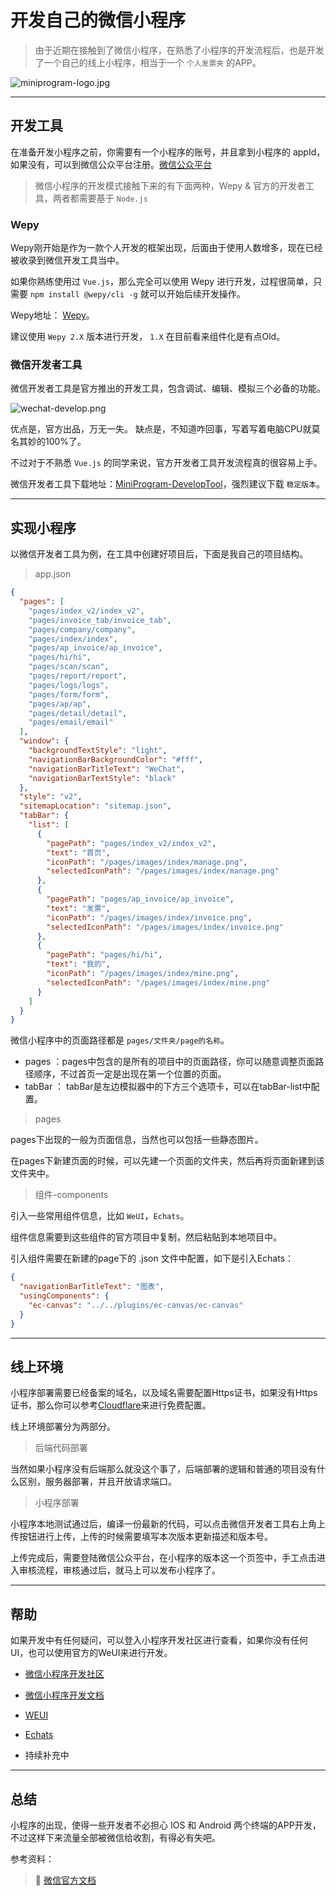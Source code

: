
# 开发自己的微信小程序

> 由于近期在接触到了微信小程序，在熟悉了小程序的开发流程后，也是开发了一个自己的线上小程序，相当于一个 `个人发票夹` 的APP。

![miniprogram-logo.jpg](https://i.loli.net/2020/07/05/ZlbkXE2q816waOI.jpg)

---

## 开发工具

 在准备开发小程序之前，你需要有一个小程序的账号，并且拿到小程序的 appId，如果没有，可以到微信公众平台注册。[微信公众平台](https://mp.weixin.qq.com/)

> 微信小程序的开发模式接触下来的有下面两种，Wepy & 官方的开发者工具，两者都需要基于 `Node.js`

### Wepy

 Wepy刚开始是作为一款个人开发的框架出现，后面由于使用人数增多，现在已经被收录到微信开发工具当中。
 
 如果你熟练使用过 `Vue.js`，那么完全可以使用 Wepy 进行开发，过程很简单，只需要 `npm install @wepy/cli -g` 就可以开始后续开发操作。
 
 Wepy地址： [Wepy](https://wepyjs.github.io/wepy-docs/)。
 
 建议使用 `Wepy 2.X` 版本进行开发， `1.X` 在目前看来组件化是有点Old。
 
### 微信开发者工具

 微信开发者工具是官方推出的开发工具，包含调试、编辑、模拟三个必备的功能。
 
 ![wechat-develop.png](https://i.loli.net/2020/07/07/kCTrmWV2ESsulL7.png)
 
 优点是，官方出品，万无一失。
 缺点是，不知道咋回事，写着写着电脑CPU就莫名其妙的100%了。
 
 不过对于不熟悉 `Vue.js` 的同学来说，官方开发者工具开发流程真的很容易上手。
 
 微信开发者工具下载地址：[MiniProgram-DevelopTool](https://developers.weixin.qq.com/miniprogram/dev/devtools/download.html)，强烈建议下载 `稳定版本`。

---

## 实现小程序

 以微信开发者工具为例，在工具中创建好项目后，下面是我自己的项目结构。
 
> app.json
 
```json
{
  "pages": [
    "pages/index_v2/index_v2",
    "pages/invoice_tab/invoice_tab",
    "pages/company/company",
    "pages/index/index",
    "pages/ap_invoice/ap_invoice",
    "pages/hi/hi",
    "pages/scan/scan",
    "pages/report/report",
    "pages/logs/logs",
    "pages/form/form",
    "pages/ap/ap",
    "pages/detail/detail",
    "pages/email/email"
  ],
  "window": {
    "backgroundTextStyle": "light",
    "navigationBarBackgroundColor": "#fff",
    "navigationBarTitleText": "WeChat",
    "navigationBarTextStyle": "black"
  },
  "style": "v2",
  "sitemapLocation": "sitemap.json",
  "tabBar": {
    "list": [
      {
        "pagePath": "pages/index_v2/index_v2",
        "text": "首页",
        "iconPath": "/pages/images/index/manage.png",
        "selectedIconPath": "/pages/images/index/manage.png"
      },
      {
        "pagePath": "pages/ap_invoice/ap_invoice",
        "text": "发票",
        "iconPath": "/pages/images/index/invoice.png",
        "selectedIconPath": "/pages/images/index/invoice.png"
      },
      {
        "pagePath": "pages/hi/hi",
        "text": "我的",
        "iconPath": "/pages/images/index/mine.png",
        "selectedIconPath": "/pages/images/index/mine.png"
      }
    ]
  }
}
```
 
 微信小程序中的页面路径都是 `pages/文件夹/page的名称`。

 - pages ：pages中包含的是所有的项目中的页面路径，你可以随意调整页面路径顺序，不过首页一定是出现在第一个位置的页面。
 - tabBar ： tabBar是左边模拟器中的下方三个选项卡，可以在tabBar-list中配置。
 
> pages

 pages下出现的一般为页面信息，当然也可以包括一些静态图片。
 
 在pages下新建页面的时候，可以先建一个页面的文件夹，然后再将页面新建到该文件夹中。
 
> 组件-components

 引入一些常用组件信息，比如 `WeUI`，`Echats`。
 
 组件信息需要到这些组件的官方项目中复制，然后粘贴到本地项目中。
 
 引入组件需要在新建的page下的 .json 文件中配置，如下是引入Echats：
 
```json
{
  "navigationBarTitleText": "图表",
  "usingComponents": {
    "ec-canvas": "../../plugins/ec-canvas/ec-canvas"
  }
}
```

---

## 线上环境

 小程序部署需要已经备案的域名，以及域名需要配置Https证书，如果没有Https证书，那么你可以参考[Cloudflare](../network/cloudflare.md)来进行免费配置。

 线上环境部署分为两部分。
 
> 后端代码部署

 当然如果小程序没有后端那么就没这个事了，后端部署的逻辑和普通的项目没有什么区别，服务器部署，并且开放请求端口。
 
> 小程序部署

 小程序本地测试通过后，编译一份最新的代码，可以点击微信开发者工具右上角上传按钮进行上传，上传的时候需要填写本次版本更新描述和版本号。
 
 上传完成后，需要登陆微信公众平台，在小程序的版本这一个页签中，手工点击进入审核流程，审核通过后，就马上可以发布小程序了。

---

## 帮助

 如果开发中有任何疑问，可以登入小程序开发社区进行查看，如果你没有任何UI，也可以使用官方的WeUI来进行开发。
 
 - [微信小程序开发社区](https://developers.weixin.qq.com/community/develop/question)
 - [微信小程序开发文档](https://developers.weixin.qq.com/miniprogram/dev/framework/)
 - [WEUI](https://github.com/wechat-miniprogram/weui-miniprogram)
 - [Echats](https://github.com/wechat-miniprogram/weui-miniprogram)
 
 - 持续补充中

---

## 总结

 小程序的出现，使得一些开发者不必担心 IOS 和 Android 两个终端的APP开发，不过这样下来流量全部被微信给收割，有得必有失吧。
 
 参考资料：
 
 > 📕 [微信官方文档](https://developers.weixin.qq.com/doc/)

 
